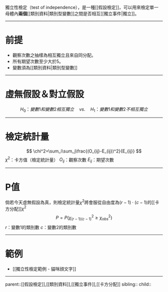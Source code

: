                                                         獨立性檢定（test of independence），是一種[[假設檢定]]，可以用來檢定單一母體內**兩個**[[類別資料|類別型變數]]之間是否相互[[獨立事件|獨立]]。
- - -
# 前提
- 觀察次數之抽樣為相互獨立且來自同分配。
- 所有期望次數至少大於5。
- 變數須為[[類別資料|類別型變數]]
- - -
# 虛無假設＆對立假設
$$
H_0\text{：}變數1和變數2相互獨立\quad vs.\quad H_1\text{：}變數1和變數2不相互獨立
$$
- - -
# 檢定統計量
$$
\chi^2=\sum_i\sum_j\frac{(O_{ij}-E_{ij})^2}{E_{ij}}
$$
$\chi^2$：卡方值（檢定統計量）
$O_{ij}$：觀察次數
$E_{ij}$：期望次數
- - -
# P值
倘若今天虛無假設為真，則檢定統計量$\chi^2$將會服從自由度為$(r-1)\cdot(c-1)$的[[卡方分配]]$\chi^2$
$$
P=P(\chi^2_{(r-1)(c-1)}\geq\chi^2_{obs})
$$
$r$：變數1的類別數
$c$：變數2的類別數
- - -
# 範例
- [[獨立性檢定範例 - 貓咪顔文字]]
- - -
parent::[[假設檢定]],[[類別資料]],[[獨立事件]],[[卡方分配]]
sibling::
child::